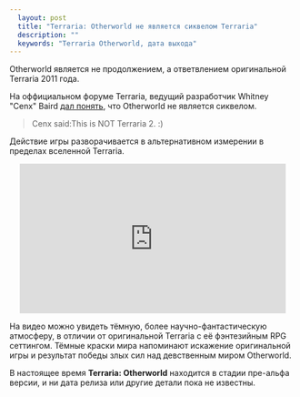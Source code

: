 ```yaml
---
  layout: post
  title: "Terraria: Otherworld не является сиквелом Terraria"
  description: ""
  keywords: "Terraria Otherworld, дата выхода"
---
```


<p>Otherworld является не продолжением, а ответвлением оригинальной Terraria 2011 года.</p>

<p>На оффициальном форуме Terraria, ведущий разработчик Whitney "Cenx" Baird <a href="http://forums.terraria.org/index.php?threads/terraria-otherworld.11627/#post-354933" rel="nofollow">дал понять</a>, что Otherworld не является сиквелом.</p>

<blockquote>Cenx said:This is NOT Terraria 2. :)</blockquote>

<p>Действие игры разворачивается в альтернативном измерении в пределах вселенной Terraria.</p>

<div align="center"><iframe src="http://widgets.ign.com/video/embed/content.html?url=http://www.ign.com/videos/2015/02/17/terraria-otherworld-announcement-teaser-trailer" width="468" height="263" scrolling="no" frameborder="0" allowfullscreen></iframe></div>

<p>На видео можно увидеть тёмную, более научно-фантастическую атмосферу, в отличии от оригинальной Terraria с 
её фэнтезийным RPG сеттингом. Тёмные краски мира напоминают искажение оригинальной игры и результат победы злых сил над девственным миром Otherworld.</p>

<p>В настоящее время <b>Terraria: Otherworld</b> находится в стадии пре-альфа версии, и ни дата релиза или другие детали пока не известны.</p>
